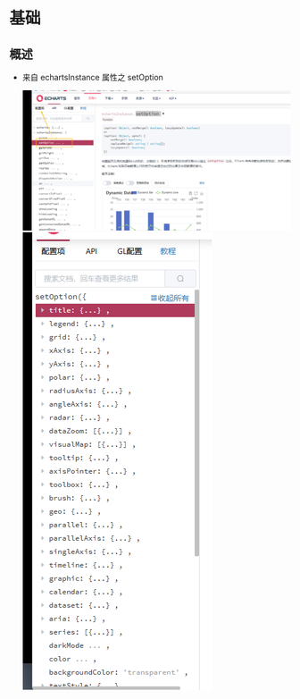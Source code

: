 # 基础

## 概述

+ 来自 echartsInstance 属性之 setOption

  ![alt text](images/setOption.png)
  ![alt text](images/配置项.png)
